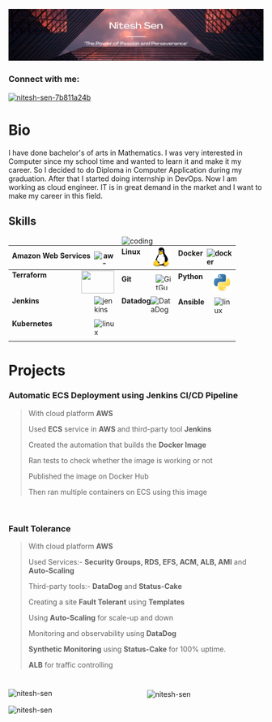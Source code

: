 ![logo](https://github.com/Nitesh-Sen/Nitesh-Sen/blob/82a8e11728090a54c06d1f47126b3ec4ce69957d/NBanner2.0.png)



<h3 align="left">Connect with me:</h3> <a href="https://linkedin.com/in/nitesh-sen-7b811a24b" target="blank"><img align="center" src="https://raw.githubusercontent.com/rahuldkjain/github-profile-readme-generator/master/src/images/icons/Social/linked-in-alt.svg" alt="nitesh-sen-7b811a24b" height="30" width="40" /></a> &nbsp;&nbsp;&nbsp;&nbsp;&nbsp;&nbsp; 

</p>

# Bio

 I have done bachelor's of arts in Mathematics. I was very interested in Computer since my school time and wanted to learn it and make it my career. So I decided to do Diploma in Computer Application during my graduation. After that I started doing internship in DevOps. Now I am working as cloud engineer. IT is in great demand in the market and I want to make my career in this field.


## Skills
<img  align="right"  alt="coding" width="280" src="https://www.cloudoye.com/images/blog/clouds.gif">

|**Amazon Web Services** &nbsp; <a href="https://aws.amazon.com" target="_blank" rel="noreferrer"> <img align="right" src="https://upload.wikimedia.org/wikipedia/commons/thumb/9/93/Amazon_Web_Services_Logo.svg/1200px-Amazon_Web_Services_Logo.svg.png" alt="aws" width="40" height="25"/> </a>    |  **Linux** &nbsp; <a href="https://www.linux.org/" target="_blank" rel="noreferrer"> <img align="right" src="https://raw.githubusercontent.com/devicons/devicon/master/icons/linux/linux-original.svg" alt="linux" width="40" height="40"/> </a>  |  **Docker**  &nbsp;  <a href="https://www.docker.com/" target="_blank" rel="noreferrer"> <img align="right" src="https://www.docker.com/wp-content/uploads/2022/03/vertical-logo-monochromatic.png" alt="docker" width="50" height="35"/> </a>  |
| --- | :-- | :-- |
**Terraform**  <a href="https://www.terraform.io/" target="_blank" rel="noreferrer"> <img align="right"  src="https://www.aviator.co/blog/wp-content/uploads/2023/01/terraform.png" width="65" height="45"/> </a>  | **Git** &nbsp; <a href="https://github.com/" target="_blank" rel="noreferrer"> <img align="right" src="https://git-scm.com/images/logos/downloads/Git-Icon-1788C.png" alt="GitGub" width="30" height="30"/> </a> | **Python**  &nbsp; </a> <a href="https://www.python.org" target="_blank" rel="noreferrer"> <img align="right" src="https://raw.githubusercontent.com/devicons/devicon/master/icons/python/python-original.svg" alt="python" width="40" height="40"/> </a>|
  | **Jenkins**  <a href="https://www.jenkins.io" target="_blank" rel="noreferrer"> <img align="right" src="https://www.vectorlogo.zone/logos/jenkins/jenkins-icon.svg" alt="jenkins" width="40" height="40"/> </a> |  **Datadog**  <a href="https://www.datadoghq.com/" target="_blank" rel="noreferrer"> <img align="right" src="https://datadog-docs.imgix.net/img/dd_logo_n_70x75.png?ch=Width,DPR&fit=max&auto=format&w=70&h=75" alt="DataDog" width="40" height="40"/> </a> | **Ansible** &nbsp; <a href="https://www.ansible.com/" target="_blank" rel="noreferrer"> <img align="right" src="https://icons-for-free.com/download-icon-Ansible-1324888693696178172_256.ico" alt="linux" width="35" height="35"/> </a>| 
| **Kubernetes**  <a href="https://kubernetes.io/" target="_blank" rel="noreferrer"> <img align="right" src="https://kubernetes.io/images/favicon.png" alt="linux" width="40" height="40"/> </a> |



# Projects

###  Automatic ECS Deployment using Jenkins CI/CD Pipeline
>  With cloud platform **AWS**
>  
>  Used **ECS** service in **AWS** and third-party tool **Jenkins** 
>  
>   Created the automation that builds the **Docker Image**
>
>	Ran tests to check whether the image is working or not
>
>	Published the image on Docker Hub
>
>	Then ran multiple containers on ECS using this image

<br />


### Fault Tolerance
> With cloud platform **AWS**
> 
> Used Services:-  **Security Groups, RDS, EFS, ACM, ALB, AMI** and **Auto-Scaling**
> 
> Third-party tools:- **DataDog** and  **Status-Cake**
>
>Creating a site **Fault Tolerant** using **Templates** 
>
> Using **Auto-Scaling** for scale-up and down 
>
> Monitoring and observability using **DataDog**
>
> **Synthetic Monitoring** using **Status-Cake** for 100%
uptime. 
> 
> **ALB** for traffic controlling
#

<p><img align="left" src="https://github-readme-stats.vercel.app/api/top-langs?username=nitesh-sen&show_icons=true&locale=en&layout=compact" alt="nitesh-sen" width="270"  /></p>

<p>&nbsp;<img align="center" src="https://github-readme-stats.vercel.app/api?username=nitesh-sen&show_icons=true&locale=en" alt="nitesh-sen" width="300" /></p>

<p><img src="https://github-readme-streak-stats.herokuapp.com/?user=nitesh-sen&" alt="nitesh-sen" width="595" /></p>
